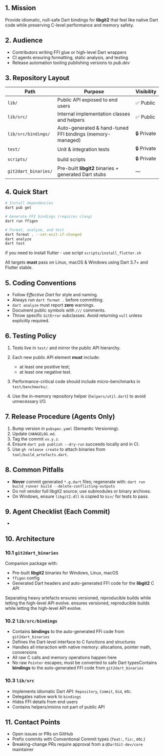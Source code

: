 ## 1. Mission

Provide idiomatic, null-safe Dart bindings for **libgit2** that feel like native Dart code while preserving C-level performance and memory safety.

## 2. Audience

* Contributors writing FFI glue or high-level Dart wrappers
* CI agents ensuring formatting, static analysis, and testing
* Release automation tooling publishing versions to *pub.dev*

## 3. Repository Layout

| Path                 | Purpose                                                   | Visibility |
| -------------------- | --------------------------------------------------------- | ---------- |
| `lib/`               | Public API exposed to end users                           | ✅ Public   |
| `lib/src/`           | Internal implementation classes and helpers               | ✅ Public   |
| `lib/src/bindings/`  | Auto-generated & hand-tuned FFI bindings (memory-managed) | 🔒 Private  |
| `test/`              | Unit & integration tests                                  | 🔒 Private  |
| `scripts/`           | build scripts                                             | 🔒 Private  |
| `git2dart_binaries/` | Pre-built **libgit2** binaries + generated Dart stubs     | —           |

## 4. Quick Start

```bash
# Install dependencies
dart pub get

# Generate FFI bindings (requires clang)
dart run ffigen

# Format, analyze, and test
dart format . --set-exit-if-changed
dart analyze
dart test
```

if you need to install flutter - use script `scripts/install_flutter.sh`

All targets **must** pass on Linux, macOS & Windows using Dart 3.7+ and Flutter stable.

## 5. Coding Conventions

* Follow *Effective Dart* for style and naming.
* Always run `dart format .` before committing.
* `dart analyze` must report **zero** warnings.
* Document public symbols with `///` comments.
* Throw specific `GitError` subclasses. Avoid returning `null` unless explicitly required.

## 6. Testing Policy

1. Tests live in `test/` and mirror the public API hierarchy.
2. Each new public API element **must** include:

   * at least one positive test;
   * at least one negative test.
3. Performance-critical code should include micro-benchmarks in `test/benchmarks/`.
4. Use the in-memory repository helper (`helpers/util.dart`) to avoid unnecessary I/O.

## 7. Release Procedure (Agents Only)

1. Bump version in `pubspec.yaml` (Semantic Versioning).
2. Update `CHANGELOG.md`.
3. Tag the commit `vx.y.z`.
4. Ensure `dart pub publish --dry-run` succeeds locally and in CI.
5. Use `gh release create` to attach binaries from `tool/build_artefacts.dart`.

## 8. Common Pitfalls

* **Never** commit generated `*.g.dart` files; regenerate with:
  `dart run build_runner build --delete-conflicting-outputs`
* Do not vendor full libgit2 source; use submodules or binary archives.
* On Windows, ensure `libgit2.dll` is copied to `bin/` for tests to pass.

## 9. Agent Checklist (Each Commit)

*

## 10. Architecture

### 10.1 `git2dart_binaries`

Companion package with:

* Pre-built **libgit2** binaries for Windows, Linux, macOS
* `ffigen` config
* Generated Dart headers and auto-generated FFI code for the **libgit2** C API

Separating heavy artefacts ensures versioned, reproducible builds while letting the high-level API evolve. ensures versioned, reproducible builds while letting the high-level API evolve.

### 10.2 `lib/src/bindings`

* Contains **bindings** to the auto-generated FFI code from `git2dart_binaries`
* Defines the Dart-level interface to C functions and structures
* Handles all interaction with native memory: allocations, pointer math, conversions
* All raw C calls and memory operations happen here
* No raw `Pointer` escapes; must be converted to safe Dart typesContains **bindings** to the auto-generated FFI code from `git2dart_binaries`

### 10.3 `lib/src`

* Implements idiomatic Dart API: `Repository`, `Commit`, `Oid`, etc.
* Delegates native work to `bindings`
* Hides FFI details from end users
* Contains helpers/mixins not part of public API

## 11. Contact Points

* Open issues or PRs on GitHub
* Prefix commits with Conventional Commit types (`feat:`, `fix:`, etc.)
* Breaking-change PRs require approval from a `@DartGit-dev/core` maintainer
